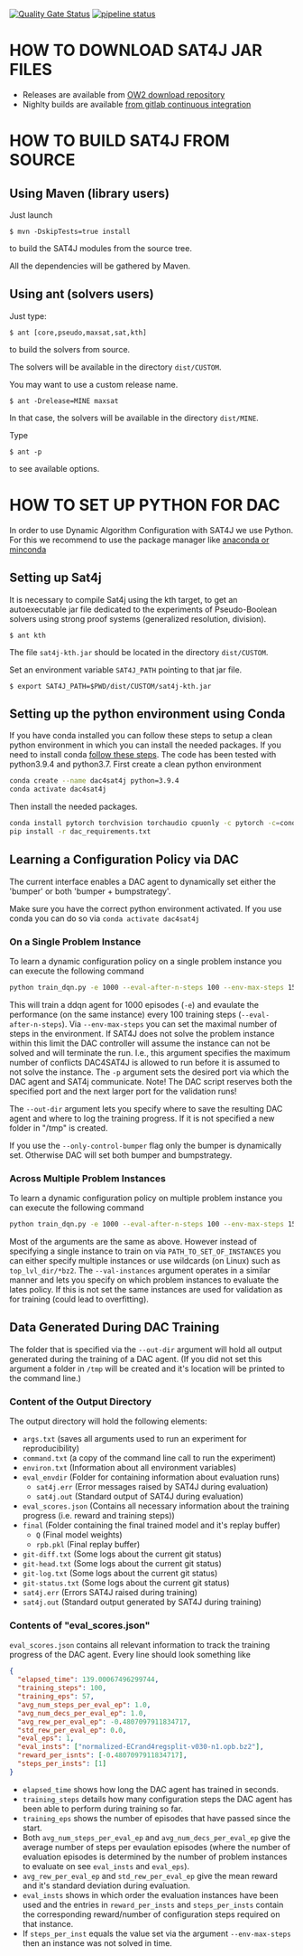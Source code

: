 [![Quality Gate Status](https://sonarqube.ow2.org/api/project_badges/measure?project=org.ow2.sat4j%3Aorg.ow2.sat4j.pom&metric=alert_status)](https://sonarqube.ow2.org/dashboard?id=org.ow2.sat4j%3Aorg.ow2.sat4j.pom)
[![pipeline status](https://gitlab.ow2.org/sat4j/sat4j/badges/master/pipeline.svg)](https://gitlab.ow2.org/sat4j/sat4j/commits/master)

# HOW TO DOWNLOAD SAT4J JAR FILES

- Releases are available from [OW2 download repository](http://download.forge.ow2.org/sat4j/) 
- Nighlty builds are available [from gitlab continuous integration](https://gitlab.ow2.org/sat4j/sat4j/pipelines)

# HOW TO BUILD SAT4J FROM SOURCE

## Using Maven (library users)

Just launch 

```shell
$ mvn -DskipTests=true install
```

to build the SAT4J modules from the source tree.

All the dependencies will be gathered by Maven.


## Using ant (solvers users)

Just type:

```shell
$ ant [core,pseudo,maxsat,sat,kth]
```

to build the solvers from source.

The solvers will be available in the directory `dist/CUSTOM`.

You may want to use a custom release name.

```shell
$ ant -Drelease=MINE maxsat
```

In that case, the solvers will be available in the directory `dist/MINE`.

Type

```shell
$ ant -p
```

to see available options.


# HOW TO SET UP PYTHON FOR DAC
In order to use Dynamic Algorithm Configuration with SAT4J we use Python.
For this we recommend to use the package manager like [anaconda or minconda](https://docs.anaconda.com/anaconda/install/)

## Setting up Sat4j

It is necessary to compile Sat4j using the kth target, to get an autoexecutable jar
file dedicated to the experiments of Pseudo-Boolean solvers using strong proof systems
(generalized resolution, division).

```shell
$ ant kth
```

The file `sat4j-kth.jar` should be located in the directory `dist/CUSTOM`.

Set an environment variable `SAT4J_PATH` pointing to that jar file.

```shell
$ export SAT4J_PATH=$PWD/dist/CUSTOM/sat4j-kth.jar
```

## Setting up the python environment using Conda
If you have conda installed you can follow these steps to setup a clean python environment in which you can install the
needed packages. If you need to install conda [follow these steps](https://docs.anaconda.com/anaconda/install/).
The code has been tested with python3.9.4 and python3.7.
First create a clean python environment

```bash
conda create --name dac4sat4j python=3.9.4
conda activate dac4sat4j
```

Then install the needed packages.

```bash
conda install pytorch torchvision torchaudio cpuonly -c pytorch -c=conda-forge
pip install -r dac_requirements.txt
```

## Learning a Configuration Policy via DAC

The current interface enables a DAC agent to dynamically set either the 'bumper' or both 'bumper + bumpstrategy'.

Make sure you have the correct python environment activated.
If you use conda you can do so via `conda activate dac4sat4j`

### On a Single Problem Instance

To learn a dynamic configuration policy on a single problem instance you can execute the following command

```bash
python train_dqn.py -e 1000 --eval-after-n-steps 100 --env-max-steps 15 -p 33311 PATH_TO_INSTANCE --out-dir PATH_TO_OUTPUT_DIR
```

This will train a ddqn agent for 1000 episodes (`-e`) and evaulate the performance (on the same instance)
every 100 training steps (`--eval-after-n-steps`).
Via `--env-max-steps` you can set the maximal number of steps in the environment. If SAT4J does not solve the problem
instance within this limit the DAC controller will assume the instance can not be solved and will terminate the run.
I.e., this argument specifies the maximum number of conflicts DAC4SAT4J is allowed to run before it is assumed to not
solve the instance.
The `-p` argument sets the desired port via which the DAC agent and SAT4j communicate.
Note! The DAC script reserves both the specified port and the next larger port for the validation runs!

The `--out-dir` argument lets you specify where to save the resulting DAC agent and where to log the training progress.
If it is not specified a new folder in "/tmp" is created.

If you use the `--only-control-bumper` flag only the bumper is dynamically set. Otherwise DAC will set both bumper and
bumpstrategy.

### Across Multiple Problem Instances

To learn a dynamic configuration policy on multiple problem instance you can execute the following command

```bash
python train_dqn.py -e 1000 --eval-after-n-steps 100 --env-max-steps 15 -p 33311 PATH_TO_SET_OF_INSTANCES --val-instances PATH_TO_SET_OF_VALIDATION_INSTANCES --out-dir PATH_TO_OUTPUT_DIR
```

Most of the arguments are the same as above. However instead of specifying a single instance to train on via `PATH_TO_SET_OF_INSTANCES`
you can either specify multiple instances or use wildcards (on Linux) such as `top_lvl_dir/*bz2`.
The `--val-instances` argument operates in a similar manner and lets you specify on which problem instances to evaluate the lates policy.
If this is not set the same instances are used for validation as for training (could lead to overfitting).

## Data Generated During DAC Training

The folder that is specified via the `--out-dir` argument will hold all output generated during the training of a DAC agent.
(If you did not set this argument a folder in `/tmp` will be created and it's location will be printed to the command line.)

### Content of the Output Directory

The output directory will hold the following elements:

- `args.txt`             (saves all arguments used to run an experiment for reproducibility)
- `command.txt`          (a copy of the command line call to run the experiment)
- `environ.txt`          (Information about all environment variables)
- `eval_envdir`          (Folder for containing information about evaluation runs)
  - `sat4j.err`                 (Error messages raised by SAT4J during evaluation)
  - `sat4j.out`                 (Standard output of SAT4J during evaluation)
- `eval_scores.json`     (Contains all necessary information about the training progress (i.e. reward and training steps))
- `final`                (Folder containing the final trained model and it's replay buffer)
  - `Q`                         (Final model weights)
  - `rpb.pkl`                   (Final replay buffer)
- `git-diff.txt`          (Some logs about the current git status)
- `git-head.txt`          (Some logs about the current git status)
- `git-log.txt`           (Some logs about the current git status)
- `git-status.txt`        (Some logs about the current git status)
- `sat4j.err`             (Errors SAT4J raised during training)
- `sat4j.out`             (Standard output generated by SAT4J during training)

### Contents of "eval_scores.json"

`eval_scores.json` contains all relevant information to track the training progress of the DAC agent.
Every line should look something like

```json
{
  "elapsed_time": 139.00067496299744,
  "training_steps": 100,
  "training_eps": 57,
  "avg_num_steps_per_eval_ep": 1.0,
  "avg_num_decs_per_eval_ep": 1.0,
  "avg_rew_per_eval_ep": -0.4807097911834717,
  "std_rew_per_eval_ep": 0.0,
  "eval_eps": 1,
  "eval_insts": ["normalized-ECrand4regsplit-v030-n1.opb.bz2"],
  "reward_per_isnts": [-0.4807097911834717],
  "steps_per_insts": [1]
}
```

- `elapsed_time` shows how long the DAC agent has trained in seconds.
- `training_steps` details how many configuration steps the DAC agent has been able to perform during training so far.
- `training_eps` shows the number of episodes that have passed since the start.
- Both `avg_num_steps_per_eval_ep` and `avg_num_decs_per_eval_ep` give the average number of steps per evaulation episodes
(where the number of evaluation episodes is determined by the number of problem instances to evaluate on see `eval_insts` and `eval_eps`).
- `avg_rew_per_eval_ep` and `std_rew_per_eval_ep` give the mean reward and it's standard deviation during evaluation.
- `eval_insts` shows in which order the evaluation instances have been used and the entries in `reward_per_insts` and `steps_per_insts`
contain the corresponding reward/number of configuration steps required on that instance.
- If `steps_per_inst` equals the value set via the argument `--env-max-steps` then an instance was not solved in time.
